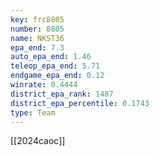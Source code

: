 ```yaml
---
key: frc8805
number: 8805
name: NKST36
epa_end: 7.3
auto_epa_end: 1.46
teleop_epa_end: 5.71
endgame_epa_end: 0.12
winrate: 0.4444
district_epa_rank: 1487
district_epa_percentile: 0.1743
type: Team
---
```

[[2024caoc]]
